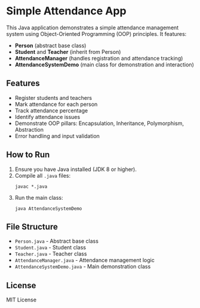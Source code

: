 # Simple Attendance App

This Java application demonstrates a simple attendance management system using Object-Oriented Programming (OOP) principles. It features:

- **Person** (abstract base class)
- **Student** and **Teacher** (inherit from Person)
- **AttendanceManager** (handles registration and attendance tracking)
- **AttendanceSystemDemo** (main class for demonstration and interaction)

## Features
- Register students and teachers
- Mark attendance for each person
- Track attendance percentage
- Identify attendance issues
- Demonstrate OOP pillars: Encapsulation, Inheritance, Polymorphism, Abstraction
- Error handling and input validation

## How to Run
1. Ensure you have Java installed (JDK 8 or higher).
2. Compile all `.java` files:
   ```shell
   javac *.java
   ```
3. Run the main class:
   ```shell
   java AttendanceSystemDemo
   ```

## File Structure
- `Person.java` - Abstract base class
- `Student.java` - Student class
- `Teacher.java` - Teacher class
- `AttendanceManager.java` - Attendance management logic
- `AttendanceSystemDemo.java` - Main demonstration class

## License
MIT License
